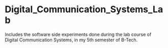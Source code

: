 # Digital_Communication_Systems_Lab
Includes the software side experiments done during the lab course of Digital Communication Systems, in my 5th semester of B-Tech.
